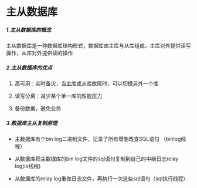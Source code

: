 # 主从数据库



##### 1.主从数据库的概念

​		主从数据库是一种数据库结构形式，数据库由主库与从库组成。主库对外提供读写操作，从库对外提供读的操作



##### 2.主从数据库的优点

1. 高可用：实时备灾，当主库或从库故障时，可以切换另外一个库

2. 读写分离：减少某个单一库的性能压力

3. 备份数据，避免业务

   

##### 3.数据库主从复制原理

- 主数据库有个bin log二进制文件，记录了所有增删改查SQL语句 （binlog线程）

- 从数据库把主数据库的bin log文件的sql语句复制到自己的中继日志relay log(io线程)
-  从数据库的relay log重做日志文件，再执行一次这些sql语句（sql执行线程）
